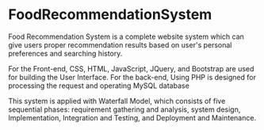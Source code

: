 # FoodRecommendationSystem

Food Recommendation System is a complete website system which can give users proper recommendation results based on user's personal preferences and searching history.

For the Front-end, CSS, HTML, JavaScript, JQuery, and Bootstrap are used for building the User Interface. For the back-end, Using PHP is designed for processing the request and operating MySQL database

This system is applied with Waterfall Model, which consists of five sequential phases: requirement gathering and analysis, system design, Implementation, Integration and Testing, and Deployment and Maintenance.
